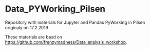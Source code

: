 # Data_PYWorking_Pilsen
Repository with materials for Jupyter and Pandas PyWorking in Pilsen originaly on 17.2.2019

These materials are basd on https://github.com/frenzymadness/Data_analysis_workshop.
